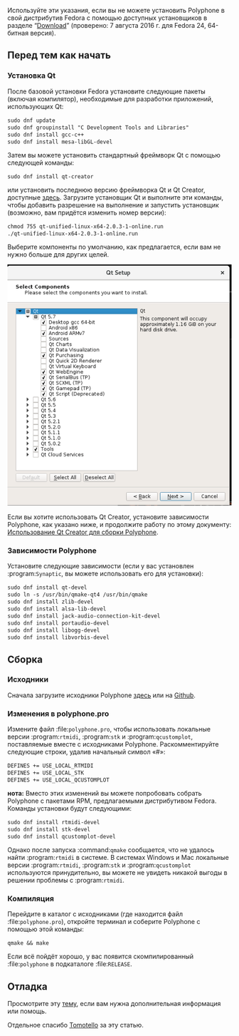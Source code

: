 Используйте эти указания, если вы не можете установить Polyphone в свой дистрибутив Fedora с помощью доступных установщиков в разделе “[Download](https://www.polyphone-soundfonts.com/en/download)” (проверено:&nbsp;7 августа 2016 г. для Fedora 24, 64-битная версия).


## Перед тем как начать


### Установка Qt


После базовой установки Fedora установите следующие пакеты (включая компилятор), необходимые для разработки приложений, использующих Qt:


```
sudo dnf update
sudo dnf groupinstall "C Development Tools and Libraries"
sudo dnf install gcc-c++
sudo dnf install mesa-libGL-devel
```

Затем вы можете установить стандартный фреймворк Qt с помощью следующей команды:

```
sudo dnf install qt-creator
```

или установить последнюю версию фреймворка Qt и Qt Creator, доступные <a href="https://www.qt.io/download-open-source/" target="_blank">здесь</a>.
Загрузите установщик Qt и выполните эти команды, чтобы добавить разрешение на выполнение и запустить установщик (возможно, вам придётся изменить номер версии):

```
chmod 755 qt-unified-linux-x64-2.0.3-1-online.run
./qt-unified-linux-x64-2.0.3-1-online.run
```

Выберите компоненты по умолчанию, как предлагается, если вам не нужно больше для других целей.


![Установка Qt в Fedora](images/qt-setup-fedora.png "Установка Qt в Fedora")


Если вы хотите использовать Qt Creator, установите зависимости Polyphone, как указано ниже, и продолжите работу по этому документу: [Использование Qt Creator для сборки Polyphone](development/using-qt-creator-to-build-polyphone.md).


### Зависимости Polyphone


Установите следующие зависимости (если у вас установлен :program:`Synaptic`, вы можете использовать его для установки):

```
sudo dnf install qt-devel
sudo ln -s /usr/bin/qmake-qt4 /usr/bin/qmake
sudo dnf install zlib-devel
sudo dnf install alsa-lib-devel
sudo dnf install jack-audio-connection-kit-devel
sudo dnf install portaudio-devel
sudo dnf install libogg-devel
sudo dnf install libvorbis-devel
```


## Сборка


### Исходники


Сначала загрузите исходники Polyphone <a href="https://www.polyphone-soundfonts.com/en/download" target="_blank">здесь</a> или на <a href="https://github.com/davy7125/polyphone" target="_blank">Github</a>.


### Изменения в polyphone.pro


Измените файл :file:`polyphone.pro`, чтобы использовать локальные версии :program:`rtmidi`, :program:`stk` и :program:`qcustomplot`, поставляемые вместе с исходниками Polyphone. Раскомментируйте следующие строки, удалив начальный символ «#»:

```
DEFINES += USE_LOCAL_RTMIDI
DEFINES += USE_LOCAL_STK
DEFINES += USE_LOCAL_QCUSTOMPLOT
```

**нота:** Вместо этих изменений вы можете попробовать собрать Polyphone с пакетами RPM, предлагаемыми дистрибутивом Fedora. Команды установки будут следующими:

```
sudo dnf install rtmidi-devel
sudo dnf install stk-devel
sudo dnf install qcustomplot-devel
```

Однако после запуска :command:`qmake` сообщается, что не удалось найти :program:`rtmidi` в системе.
В системах Windows и Mac локальные версии :program:`rtmidi`, :program:`stk` и :program:`qcustomplot` используются принудительно, вы можете не увидеть никакой выгоды в решении проблемы с :program:`rtmidi`.


### Компиляция


Перейдите в каталог с исходниками (где находится файл :file:`polyphone.pro`), откройте терминал и соберите Polyphone с помощью этой команды:

```
qmake && make
```

Если всё пойдёт хорошо, у вас появится скомпилированный :file:`polyphone` в подкаталоге :file:`RELEASE`.


## Отладка


Просмотрите эту [тему](https://www.polyphone-soundfonts.com/en/forum/support-bug-reports/9-success-polyphone-fedora-rpm-linux-build), если вам нужна дополнительная информация или помощь.


<p class="endpage">Отдельное спасибо <a href="https://www.polyphone-soundfonts.com/en/profile/820-tomotello">Tomotello</a> за эту статью.</p>
